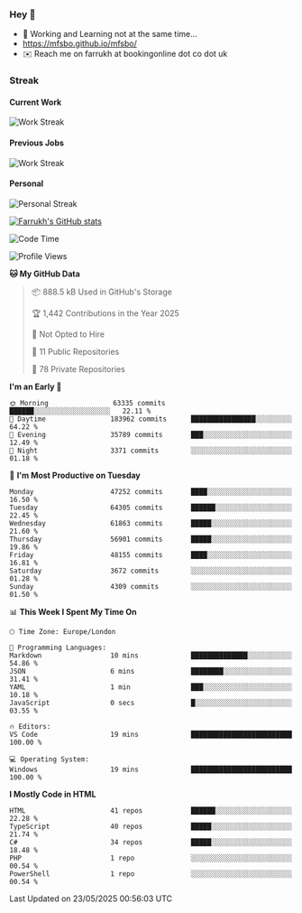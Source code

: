 ### Hey 👋

- 🏃 Working and Learning not at the same time...
- https://mfsbo.github.io/mfsbo/
- ✉️ Reach me on farrukh at bookingonline dot co dot uk

### Streak
#### Current Work
![Work Streak](https://streak-stats.demolab.com/?user=mfsbo)
#### Previous Jobs
![Work Streak](https://streak-stats.demolab.com/?user=farrukhcw)
#### Personal
![Personal Streak](https://streak-stats.demolab.com/?user=farrukhsubhani)

[![Farrukh's GitHub stats](https://github-readme-stats.vercel.app/api?username=mfsbo&hide=stars&count_private=true)](https://github.com/mfsbo/)

<!--START_SECTION:waka-->
![Code Time](http://img.shields.io/badge/Code%20Time-917%20hrs%2035%20mins-blue)

![Profile Views](http://img.shields.io/badge/Profile%20Views-4-blue)

**🐱 My GitHub Data** 

> 📦 888.5 kB Used in GitHub's Storage 
 > 
> 🏆 1,442 Contributions in the Year 2025
 > 
> 🚫 Not Opted to Hire
 > 
> 📜 11 Public Repositories 
 > 
> 🔑 78 Private Repositories 
 > 
**I'm an Early 🐤** 

```text
🌞 Morning                63335 commits       ██████░░░░░░░░░░░░░░░░░░░   22.11 % 
🌆 Daytime                183962 commits      ████████████████░░░░░░░░░   64.22 % 
🌃 Evening                35789 commits       ███░░░░░░░░░░░░░░░░░░░░░░   12.49 % 
🌙 Night                  3371 commits        ░░░░░░░░░░░░░░░░░░░░░░░░░   01.18 % 
```
📅 **I'm Most Productive on Tuesday** 

```text
Monday                   47252 commits       ████░░░░░░░░░░░░░░░░░░░░░   16.50 % 
Tuesday                  64305 commits       ██████░░░░░░░░░░░░░░░░░░░   22.45 % 
Wednesday                61863 commits       █████░░░░░░░░░░░░░░░░░░░░   21.60 % 
Thursday                 56901 commits       █████░░░░░░░░░░░░░░░░░░░░   19.86 % 
Friday                   48155 commits       ████░░░░░░░░░░░░░░░░░░░░░   16.81 % 
Saturday                 3672 commits        ░░░░░░░░░░░░░░░░░░░░░░░░░   01.28 % 
Sunday                   4309 commits        ░░░░░░░░░░░░░░░░░░░░░░░░░   01.50 % 
```


📊 **This Week I Spent My Time On** 

```text
🕑︎ Time Zone: Europe/London

💬 Programming Languages: 
Markdown                 10 mins             ██████████████░░░░░░░░░░░   54.86 % 
JSON                     6 mins              ████████░░░░░░░░░░░░░░░░░   31.41 % 
YAML                     1 min               ███░░░░░░░░░░░░░░░░░░░░░░   10.18 % 
JavaScript               0 secs              █░░░░░░░░░░░░░░░░░░░░░░░░   03.55 % 

🔥 Editors: 
VS Code                  19 mins             █████████████████████████   100.00 % 

💻 Operating System: 
Windows                  19 mins             █████████████████████████   100.00 % 
```

**I Mostly Code in HTML** 

```text
HTML                     41 repos            ██████░░░░░░░░░░░░░░░░░░░   22.28 % 
TypeScript               40 repos            █████░░░░░░░░░░░░░░░░░░░░   21.74 % 
C#                       34 repos            █████░░░░░░░░░░░░░░░░░░░░   18.48 % 
PHP                      1 repo              ░░░░░░░░░░░░░░░░░░░░░░░░░   00.54 % 
PowerShell               1 repo              ░░░░░░░░░░░░░░░░░░░░░░░░░   00.54 % 
```




 Last Updated on 23/05/2025 00:56:03 UTC
<!--END_SECTION:waka-->
<!--
**mfsbo/mfsbo** is a ✨ _special_ ✨ repository because its `README.md` (this file) appears on your GitHub profile.

Here are some ideas to get you started:

- 🔭 I’m currently working on ...
- 🌱 I’m currently learning ...
- 👯 I’m looking to collaborate on ...
- 🤔 I’m looking for help with ...
- 💬 Ask me about ...
- 📫 How to reach me: ...
- 😄 Pronouns: ...
- ⚡ Fun fact: ...
-->

